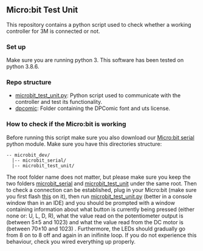 
## Micro:bit Test Unit
This repository contains a python script used to check whether a working controller for 3M is connected or not.

### Set up
Make sure you are running python 3. This software has been tested on python 3.8.6.

### Repo structure
* [microbit_test_unit.py](https://github.com/Micro-bit-final-project/microbit_test_unit/blob/master/microbit_test_unit.py "microbit_test_unit.py"): Python script used to communicate with the controller and test its functionality.
*  [dpcomic](https://github.com/Micro-bit-final-project/microbit_test_unit/tree/master/dpcomic "dpcomic folder"): Folder containing the DPComic font and uts license.

### How to check if the Micro:bit is working
Before running this script make sure you also download our [Micro:bit serial](https://github.com/Micro-bit-final-project/microbit_serial) python module. Make sure you have this directories structure:
```
-- microbit_dev/
  |-- microbit_serial/
  |-- microbit_test_unit/
```

The root folder name does not matter, but please make sure you keep the two folders [microbit_serial](https://github.com/Micro-bit-final-project/microbit_serial) and [microbit_test_unit](https://github.com/Micro-bit-final-project/microbit_test_unit) under the same root.
Then to check a connection can be established, plug in your Micro:bit (make sure you first flash [this](https://github.com/Micro-bit-final-project/microbit) on it), then run [microbit_test_unit.py](https://github.com/Micro-bit-final-project/microbit_test_unit/blob/master/microbit_test_unit.py "microbit_test_unit.py") (better in a console window than in an IDE) and you should be prompted with a window containing information about what button is currently being pressed (either none or: U, L, D, R), what the value read on the potentiometer output is (between 5±5 and 1023) and what the value read from the DC motor is (between 70±10 and 1023) . Furthermore, the LEDs should gradually go from 8 on to 8 off and again in an inifinite loop. If you do not experience this behaviour, check you wired everything up properly.
